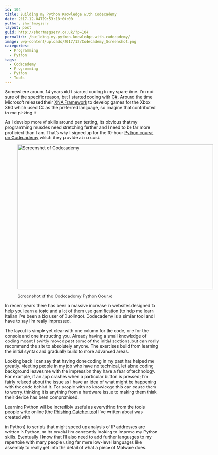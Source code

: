 ```yaml
---
id: 104
title: Building my Python Knowledge with Codecademy
date: 2017-12-04T19:53:18+00:00
author: shortmsgserv
layout: post
guid: http://shortmsgserv.co.uk/?p=104
permalink: /building-my-python-knowledge-with-codecademy/
image: /wp-content/uploads/2017/12/Codecademy_Screenshot.png
categories:
  - Programming
  - Python
tags:
  - Codecademy
  - Programming
  - Python
  - Tools
---
```

Somewhere around 14 years old I started coding in my spare time. I’m not sure of the specific reason, but I started coding with <a href="https://en.wikipedia.org/wiki/C_Sharp_(programming_language)" target="_blank" rel="noopener">C#</a>, Around the time Microsoft released their <a href="https://en.wikipedia.org/wiki/Microsoft_XNA" target="_blank" rel="noopener">XNA Framework</a> to develop games for the Xbox 360 which used C# as the preferred language, so imagine that contributed to me picking it.

As I develop more of skills around pen testing, its obvious that my programming muscles need stretching further and I need to be far more proficient than I am. That’s why I signed up for the 10-hour <a href="https://www.codecademy.com/catalog/language/python" target="_blank" rel="noopener">Python course on Codecademy</a> which they provide at no cost.<figure id="attachment_106" aria-describedby="caption-attachment-106" style="width: 640px" class="wp-caption alignnone">

<img class="size-large wp-image-106" src="https://i1.wp.com/shortmsgserv.co.uk/wp-content/uploads/2017/12/Codecademy_Screenshot.png?resize=640%2C473" alt="Screenshot of Codecademy" width="640" height="473" srcset="https://i1.wp.com/shortmsgserv.co.uk/wp-content/uploads/2017/12/Codecademy_Screenshot.png?resize=1024%2C756 1024w, https://i1.wp.com/shortmsgserv.co.uk/wp-content/uploads/2017/12/Codecademy_Screenshot.png?resize=300%2C221 300w, https://i1.wp.com/shortmsgserv.co.uk/wp-content/uploads/2017/12/Codecademy_Screenshot.png?resize=768%2C567 768w, https://i1.wp.com/shortmsgserv.co.uk/wp-content/uploads/2017/12/Codecademy_Screenshot.png?w=1280 1280w, https://i1.wp.com/shortmsgserv.co.uk/wp-content/uploads/2017/12/Codecademy_Screenshot.png?w=1920 1920w" sizes="(max-width: 640px) 100vw, 640px" data-recalc-dims="1" /> <figcaption id="caption-attachment-106" class="wp-caption-text">Screenshot of the Codecademy Python Course</figcaption></figure> 

In recent years there has been a massive increase in websites designed to help you learn a topic and a lot of them use gamification (to help me learn Italian I’ve been a big user of <a href="http://duolingo.com" target="_blank" rel="noopener">Duolingo</a>). Codecademy is a similar tool and I have to say I’m really impressed.

The layout is simple yet clear with one column for the code, one for the console and one instructing you. Already having a small knowledge of coding meant I swiftly moved past some of the initial sections, but can really recommend the site to absolutely anyone. The exercises build from learning the initial syntax and gradually build to more advanced areas.

Looking back I can say that having done coding in my past has helped me greatly. Meeting people in my job who have no technical, let alone coding background leaves me with the impression they have a fear of technology. For example, if an app crashes when a particular button is pressed; I’m fairly relaxed about the issue as I have an idea of what might be happening with the code behind it. For people with no knowledge this can cause them to worry, thinking it is anything from a hardware issue to making them think their device has been compromised.

Learning Python will be incredibly useful as everything from the tools people write online (the <a href="http://shortmsgserv.co.uk/phishing-catcher-by-x0rz/" target="_blank" rel="noopener">Phishing Catcher tool</a> I&#8217;ve written about was created with

in Python) to scripts that might speed up analysis of IP addresses are written in Python, so its crucial I’m constantly looking to improve my Python skills. Eventually I know that I’ll also need to add further languages to my repertoire with many people using far more low-level languages like assembly to really get into the detail of what a piece of Malware does.